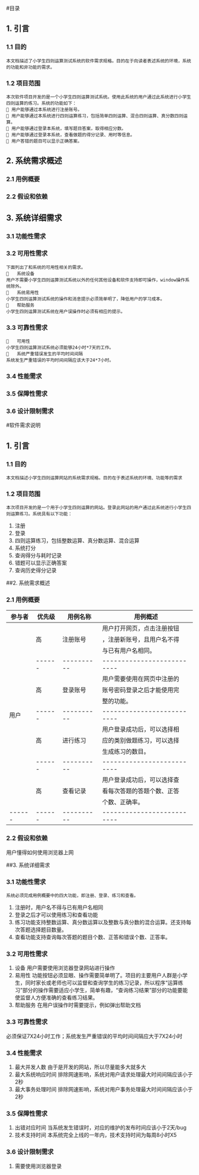 #目录

## 1. 引言
### 1.1 目的
	本文档描述了小学生四则运算测试系统的软件需求规格。目的在于向读者表述系统的环境，系统的功能和非功能的需求。
### 1.2 项目范围
	本次软件项目开发的是一个小学生四则运算测试系统。使用此系统的用户通过此系统进行小学生四则运算的练习。系统的功能如下：
     用户能够通过本系统进行注册账号。
	 用户能够通过本系统进行四则运算练习，包括简单四则运算、混合四则运算、真分数四则运算。
	 用户能够通过登录本系统，填写题目答案，取得相应分数。
	 用户能够通过登录本系统，查看做题的得分记录、用时等信息。
	 用户答错的题目可以显示正确答案。



## 2. 系统需求概述
### 2.1 用例概要
### 2.2 假设和依赖

## 3. 系统详细需求
### 3.1 功能性需求
### 3.2 可用性需求
	下面列出了和系统的可用性相关的需求。
		系统设备
	用户不需要小学生四则运算测试系统以外的任何其他设备和软件支持即可操作，window操作系统除外。
		系统易用性
	小学生四则运算测试系统的操作和消息提示必须简单明了，降低用户的学习成本。
		帮助服务
	小学生四则运算测试系统在用户误操作时必须有相应的提示。

### 3.3 可靠性需求
		可用性
	小学生四则运算测试系统必须能够24小时*7天的工作。
		系统严重错误发生的平均时间间隔
	系统发生严重错误的平均时间间隔应该大于24*7小时。

### 3.4 性能需求
### 3.5 保障性需求
### 3.6 设计限制需求

#软件需求说明

## 1. 引言
### 1.1 目的
    本文档描述小学生四则运算网站的系统需求规格。目的在于表述系统的环境、功能等的需求
### 1.2 项目范围
	本次项目开发的是一个用于小学生四则运算的网站。登录此网站的用户通过此系统进行小学生四则运算练习。系统具有以下功能：
1. 注册
2. 登录
3. 四则运算练习，包括整数运算、真分数运算、混合运算
4. 系统打分
5. 查询得分与耗时记录
6. 错题可以显示正确答案
7. 查询历史得分记录

##2. 系统需求概述
### 2.1 用例概要
|参与者|优先级| 用例名称 |		  用例概述  		|
|------|------|----------|--------------------------|
|      |      |          |用户打开网页，点击注册按钮|
|      |  高  | 注册账号 |，注册新账号，且用户名不得|
|      |      |          |与已有用户名相同。        |
|      |------|----------|--------------------------|
|      |      |          |用户需要使用在网页中注册的|
|      |  高  | 登录账号 |账号密码登录之后才能使用完|
|      |      |          |整的功能。                |
| 用户 |------|----------|--------------------------|
|      |      |          |用户登录成功后，可以选择相|
|      |  高  | 进行练习 |应的类别做题练习，可以选择|
|      |      |          |生成练习的数目。          |
|      |------|----------|--------------------------|
|      |      |          |用户登录成功后，可以选择查|
|      |  高  | 查看记录 |看每次答题的答题个数、正答|
|      |      |          |个数、正确率。      |
|------|------|----------|--------------------------|
### 2.2 假设和依赖
用户懂得如何使用浏览器上网

##3. 系统详细需求
### 3.1 功能性需求
	系统必须完成用例概要中的四大功能，即注册、登录、练习和查看。
1. 注册时，用户名不得与已有用户名相同
2. 登录之后才可以使用练习和查看功能
3. 练习功能支持整数运算、真分数运算以及整数与真分数的混合运算。还支持每次答题选择题目数量。
4. 查看功能支持查询每次答题的题目个数、正答和错误个数、正答率。
### 3.2 可用性需求
1. 设备
用户需要使用浏览器登录网站进行操作
2. 易用性
功能按钮必须显眼、操作需要简单明了。项目的主要用户人群是小学生，同时家长或老师也可以监督和查询学生的练习记录，所以程序“运算练习”部分的操作需要适应小学生，简单有趣，“查询练习结果”部分的功能要能使监督人方便准确的查看练习结果。
3. 帮助服务
在用户误操作时需要提示，例如弹出帮助文档
### 3.3 可靠性需求
必须保证7X24小时工作；系统发生严重错误的平均时间间隔应大于7X24小时
### 3.4 性能需求
1. 最大并发人数
由于是开发的网站，所以尽量能多大就多大
2. 最大系统响应时间
排除网速影响，系统对用户请求处理最大时间间隔应该小于2秒
3. 最大事务处理时间
排除网速影响，系统对用户事务处理最大时间间隔应该小于2秒
### 3.5 保障性需求
1. 出错对应时间
当系统发生错误时，对应的维护的发布时间应该小于2天/bug
2. 技术支持时间
本系统完全上线的一年内，技术支持时间为每周8小时X5
### 3.6 设计限制需求
1. 需要使用浏览器登录
